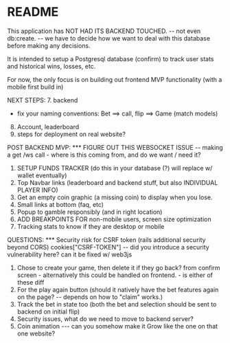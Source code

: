 # README

This application has NOT HAD ITS BACKEND TOUCHED.
-- not even db:create.
-- we have to decide how we want to deal with this database before making any decisions.

It is intended to setup a Postgresql database (confirm) to track user stats and historical wins, losses, etc.

For now, the only focus is on building out frontend MVP functionality (with a mobile first build in)



NEXT STEPS:
7. backend
   - fix your naming conventions: Bet ==> call, flip ==> Game (match models)
8. Account, leaderboard
9. steps for deployment on real website?


POST BACKEND MVP:
*** FIGURE OUT THIS WEBSOCKET ISSUE -- making a get /ws call - where is this coming from, and do we want / need it?
1. SETUP FUNDS TRACKER (do this in your database (?) will replace w/ wallet eventually)
5. Top Navbar links (leaderboard and backend stuff, but also INDIVIDUAL PLAYER INFO)
1. Get an empty coin graphic (a missing coin) to display when you lose.
5. Small links at bottom (faq, etc)
6. Popup to gamble responsibly (and in right location)
7. ADD BREAKPOINTS FOR non-mobile users, screen size optimization
8. Tracking stats to know if they are desktop or mobile

QUESTIONS:
*** Security risk for CSRF token (rails additional security beyond CORS)
   cookies["CSRF-TOKEN"] -- did you introduce a security vulnerability here? can it be fixed w/ web3js
1. Chose to create your game, then delete it if they go back? from confirm screen - alternatively this could be handled on frontend. - is either of these diff
2. For the play again button (should it natively have the bet features again on the page? -- depends on how to "claim" works.)
3. Track the bet in state too (both the bet and selection should be sent to backend on initial flip)
4. Security issues, what do we need to move to backend server?
5. Coin animation --- can you somehow make it Grow like the one on that one website?